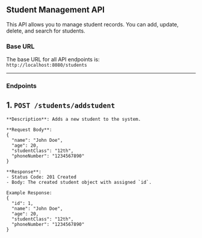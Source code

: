 ## Student Management API

This API allows you to manage student records. You can add, update, delete, and search for students.

### Base URL
The base URL for all API endpoints is:  
`http://localhost:8080/students`

---

### Endpoints

## 1. `POST /students/addstudent`
```plaintext
**Description**: Adds a new student to the system.

**Request Body**:
{
  "name": "John Doe",
  "age": 20,
  "studentClass": "12th",
  "phoneNumber": "1234567890"
}

**Response**:
- Status Code: 201 Created
- Body: The created student object with assigned `id`.

Example Response:
{
  "id": 1,
  "name": "John Doe",
  "age": 20,
  "studentClass": "12th",
  "phoneNumber": "1234567890"
}
